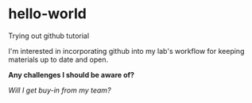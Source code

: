 # hello-world
Trying out github tutorial

I'm interested in incorporating github into my lab's workflow for keeping materials up to date and open.

**Any challenges I should be aware of?**

*Will I get buy-in from my team?*
